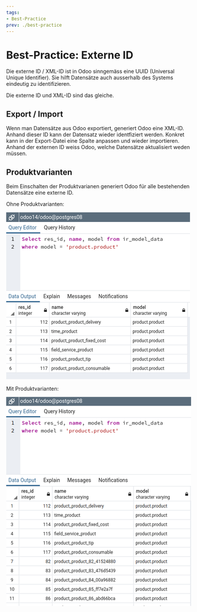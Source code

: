 ```yaml
---
tags:
- Best-Practice
prev: ./best-practice
---
```

# Best-Practice: Externe ID

Die externe ID / XML-ID ist in Odoo sinngemäss eine UUID (Universal Unique Identifier). Sie hilft Datensätze auch ausserhalb des Systems eindeutig zu identifizieren.

Die externe ID und XML-ID sind das gleiche.

## Export / Import

Wenn man Datensätze aus Odoo exportiert, generiert Odoo eine XML-ID. Anhand dieser ID kann der Datensatz wieder identfiziert werden. Konkret kann in der Export-Datei eine Spalte anpassen und wieder importieren. Anhand der externen ID weiss Odoo, welche Datensätze aktualisiert weden müssen.

## Produktvarianten

Beim Einschalten der Produktvarianen generiert Odoo für alle bestehenden Datensätze eine externe ID.

Ohne Produktvarianten:

![](assets/ir_model_data%20product.product%201.png)

Mit Produktvarianten:

![](assets/ir_model_data%20product.product%202.png)